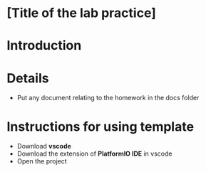 # [Title of the lab practice]

# Introduction

# Details

- Put any document relating to the homework in the docs folder

# Instructions for using template

- Download **vscode**
- Download the extension of **PlatformIO IDE** in vscode
- Open the project


